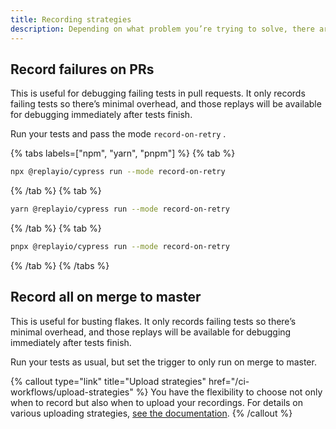 ```yaml
---
title: Recording strategies
description: Depending on what problem you’re trying to solve, there are two primary ways of using Replay.
---
```


## Record failures on PRs

This is useful for debugging failing tests in pull requests. It only records failing tests so there’s minimal overhead, and those replays will be available for debugging immediately after tests finish.

Run your tests and pass the mode `record-on-retry` .

{% tabs labels=["npm", "yarn", "pnpm"] %}
  {% tab %}
  ```sh
  npx @replayio/cypress run --mode record-on-retry
  ```
  {% /tab %}
  {% tab %}
  ```sh
  yarn @replayio/cypress run --mode record-on-retry
  ```
  {% /tab %}
  {% tab %}
  ```sh
  pnpx @replayio/cypress run --mode record-on-retry
  ```
  {% /tab %}
{% /tabs %}

## Record all on merge to master

This is useful for busting flakes. It only records failing tests so there’s minimal overhead, and those replays will be available for debugging immediately after tests finish.

Run your tests as usual, but set the trigger to only run on merge to master.

{% callout type="link" title="Upload strategies" href="/ci-workflows/upload-strategies" %}
You have the flexibility to choose not only when to record but also when to upload your recordings. For details on various uploading strategies, [see the documentation](/reference/ci-workflows/upload-strategies).
{% /callout %}
